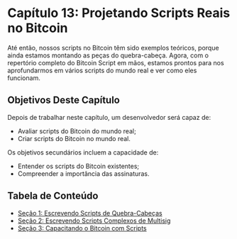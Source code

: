 # Capítulo 13: Projetando Scripts Reais no Bitcoin

Até então, nossos scripts no Bitcoin têm sido exemplos teóricos, porque ainda estamos montando as peças do quebra-cabeça. Agora, com o repertório completo do Bitcoin Script em mãos, estamos prontos para nos aprofundarmos em vários scripts do mundo real e ver como eles funcionam.

## Objetivos Deste Capítulo

Depois de trabalhar neste capítulo, um desenvolvedor será capaz de:

* Avaliar scripts do Bitcoin do mundo real;
* Criar scripts do Bitcoin no mundo real.
  

Os objetivos secundários incluem a capacidade de:

* Entender os scripts do Bitcoin existentes;
* Compreender a importância das assinaturas.

## Tabela de Conteúdo

   * [Seção 1: Escrevendo Scripts de Quebra-Cabeças](13_1_Writing_Puzzle_Scripts.md)
   * [Seção 2: Escrevendo Scripts Complexos de Multisig](13_2_Writing_Complex_Multisig_Scripts.md)
   * [Seção 3: Capacitando o Bitcoin com Scripts](13_3_Empowering_Bitcoin_with_Scripts.md)